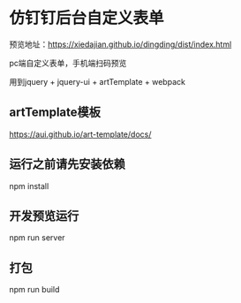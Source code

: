 

# 仿钉钉后台自定义表单

预览地址：https://xiedajian.github.io/dingding/dist/index.html

pc端自定义表单，手机端扫码预览

用到jquery + jquery-ui + artTemplate + webpack 


## artTemplate模板

https://aui.github.io/art-template/docs/

## 运行之前请先安装依赖

npm install

## 开发预览运行

npm run server


## 打包

npm run build






